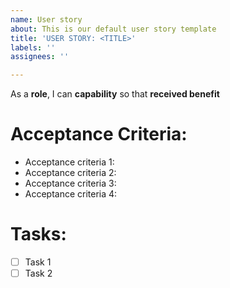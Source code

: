```yaml
---
name: User story
about: This is our default user story template
title: 'USER STORY: <TITLE>'
labels: ''
assignees: ''

---
```


As a **role**, I can **capability** so that **received benefit**
# Acceptance Criteria:

* Acceptance criteria 1:
* Acceptance criteria 2:
* Acceptance criteria 3:
* Acceptance criteria 4:
  
# Tasks:
- [ ] Task 1
- [ ] Task 2
